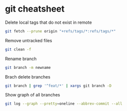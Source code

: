 # git cheatsheet

Delete local tags that do not exist in remote
```bash
git fetch --prune origin "+refs/tags/*:refs/tags/*"
```

Remove untracked files
```bash
git clean -f
```

Rename branch
```bash
git branch -m newname
```

Brach delete branches
```bash
git branch | grep '^feat/*' | xargs git branch -D
```

Show graph of all branches
```bash
git log --graph --pretty=oneline --abbrev-commit --all
```
